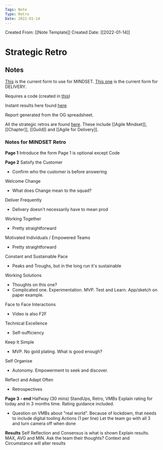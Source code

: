 ```yaml
---
Tags: Note
Type: Retro
Date: 2022-01-14
---
```

Created From: [[Note Template]]
Created Date: [[2022-01-14]]
# Strategic Retro 
## Notes
[This](https://forms.gle/Dzfmdjjdvk54ycT88) is the current form to use for MINDSET.
[This one](https://docs.google.com/forms/d/1dQoqn95qhmVR3moyYQhlRtQNNhVGGAD8w2LSpXuSudg/edit) is the current form for DELIVERY.

Requires a code (created in [this](https://docs.google.com/spreadsheets/d/1QRe3NukehqV_zzLCtVhOijLETL08su7-b52gbs0M_-w/edit#gid=1665822909))

Instant results here found [here](https://datastudio.google.com/u/1/reporting/3a806ba2-d84a-4b14-a216-2bdcba3d9d77/page/3isRC)

Report generated from the OG spreadsheet.

All the strategic retros are found [here](https://docs.google.com/spreadsheets/d/1NVKidUcaC3zU5otoUpXxffBQjTYneijQJ_ex4-AkhRc/edit#gid=0). These include [[Agile Mindset]], [[Chapter]], [[Guild]] and [[Agile for Delivery]].

### **Notes for MINDSET Retro**


**Page 1**
Introduce the form
Page 1 is optional except Code

**Page 2**
Satisfy the Customer
- Confirm who the customer is before answering

Welcome Change
- What does Change mean to the squad?

Deliver Frequently
- Delivery doesn't necessarily have to mean prod

Working Together
- Pretty straightforward

Motivated Individuals / Empowered Teams
- Pretty straightforward

Constant and Sustainable Pace
- Peaks and Troughs, but in the long run it's sustainable

Working Solutions
- Thoughts on this one?
- Complicated one. Experimentation. MVP. Test and Learn. App/sketch on paper example.

Face to Face Interactions
- Video is also F2F

Technical Excellence
- Self-sufficiency

Keep It Simple
- MVP. No gold plating. What is good enough?

Self Organise
- Autonomy. Empowerment to seek and discover.

Reflect and Adapt Often
- Retrospectives

**Page 3 - end**
Halfway (30 mins)
StandUps, Retro, VMBs
Explain rating for today and in 3 months time. Rating guidance included.
- Question on VMBs about "real world". Because of lockdown, that needs to include digital tooling 
Actions (1 per line)
Let the team go with all 3 and turn camera off when done

**Results**
Self Reflection and Consensus is what is shown
Explain results. MAX, AVG and MIN.
Ask the team their thoughts?
Context and Circumstance will alter results